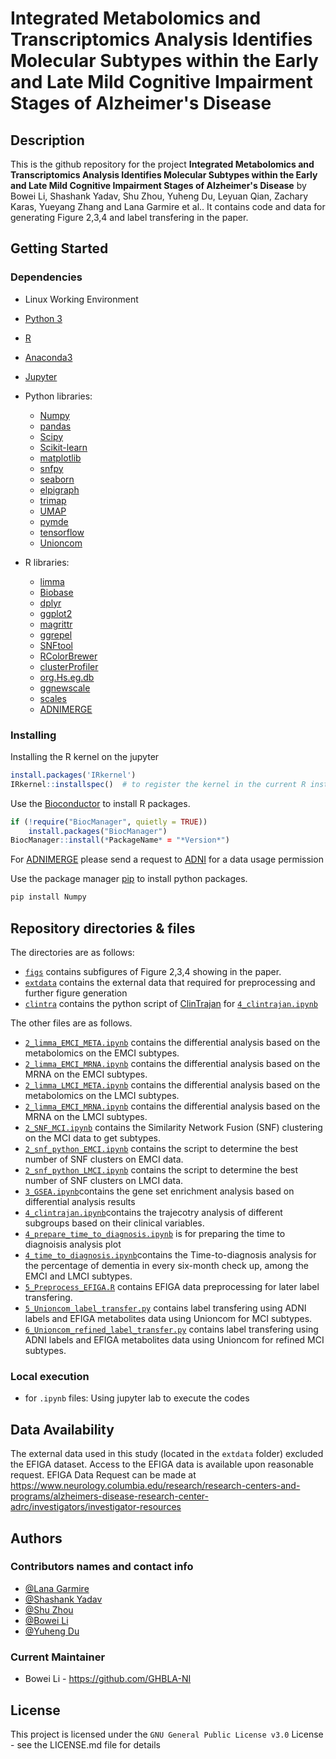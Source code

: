 # Integrated Metabolomics and Transcriptomics Analysis Identifies Molecular Subtypes within the Early and Late Mild Cognitive Impairment Stages of Alzheimer's Disease

## Description

This is the github repository for the project **Integrated Metabolomics and Transcriptomics Analysis Identifies Molecular Subtypes within the Early and Late Mild Cognitive Impairment Stages of Alzheimer's Disease** by Bowei Li, Shashank Yadav, Shu Zhou, Yuheng Du, Leyuan Qian, Zachary Karas, Yueyang Zhang and Lana Garmire et al.. It contains code and data for generating Figure 2,3,4 and label transfering in the paper. 

## Getting Started

### Dependencies
* Linux Working Environment
* [Python 3](https://www.python.org/downloads/)
* [R](https://www.R-project.org)
* [Anaconda3](https://www.anaconda.com/)
* [Jupyter](https://jupyter.org)
* Python libraries:
  * [Numpy](https://numpy.org/)
  * [pandas](https://pandas.pydata.org/docs/index.html)
  * [Scipy](https://scipy.org/)
  * [Scikit-learn](http://scikit-learn.org/)
  * [matplotlib](https://matplotlib.org/)
  * [snfpy](https://github.com/rmarkello/snfpy)
  * [seaborn](https://seaborn.pydata.org/)
  * [elpigraph](https://github.com/j-bac/elpigraph-python)
  * [trimap](https://pypi.org/project/trimap/)
  * [UMAP](https://github.com/lmcinnes/umap)
  * [pymde](https://pymde.org/)
  * [tensorflow](https://www.tensorflow.org/)
  * [Unioncom](https://github.com/caokai1073/UnionCom/)

* R libraries:
  * [limma](http://bioconductor.org/packages/release/bioc/html/limma.html)
  * [Biobase](https://bioconductor.org/packages/release/bioc/html/Biobase.html)
  * [dplyr](https://dplyr.tidyverse.org/)
  * [ggplot2](https://ggplot2.tidyverse.org/)
  * [magrittr](https://magrittr.tidyverse.org/)
  * [ggrepel](https://github.com/slowkow/ggrepel)
  * [SNFtool](https://github.com/maxconway/SNFtool)
  * [RColorBrewer](https://cran.r-project.org/web/packages/RColorBrewer/index.html)
  * [clusterProfiler](https://bioconductor.org/packages/release/bioc/html/clusterProfiler.html)
  * [org.Hs.eg.db](http://bioconductor.org/packages/release/data/annotation/html/org.Hs.eg.db.html)
  * [ggnewscale](https://cran.r-project.org/web/packages/ggnewscale/index.html)
  * [scales](https://scales.r-lib.org/)
  * [ADNIMERGE](chrome-extension://efaidnbmnnnibpcajpcglclefindmkaj/https://adni.loni.usc.edu/wp-content/uploads/2012/08/instruction-ADNIMERGE-packages.pdf)


### Installing

Installing the R kernel on the jupyter
```R
install.packages('IRkernel')
IRkernel::installspec()  # to register the kernel in the current R installation
```
Use the [Bioconductor](https://www.bioconductor.org/install/) to install R packages.
```R
if (!require("BiocManager", quietly = TRUE))
    install.packages("BiocManager")
BiocManager::install(*PackageName* = "*Version*")
```

For [ADNIMERGE](chrome-extension://efaidnbmnnnibpcajpcglclefindmkaj/https://adni.loni.usc.edu/wp-content/uploads/2012/08/instruction-ADNIMERGE-packages.pdf) please send a request to [ADNI](https://adni.loni.usc.edu/) for a data usage permission



Use the package manager [pip](https://pip.pypa.io/en/stable/) to install python packages.
```bash
pip install Numpy
```

## Repository directories & files

The directories are as follows:
+ [`figs`](figs) contains subfigures of Figure 2,3,4 showing in the paper.
+ [`extdata`](extdata) contains the external data that required for preprocessing and further figure generation
+ [`clintra`](clintra) contains the python script of [ClinTrajan](https://github.com/auranic/ClinTrajan) for [`4_clintrajan.ipynb`](4_clintrajan.ipynb)

The other files are as follows.
+ [`2_limma_EMCI_META.ipynb`](2_limma_EMCI_META.ipynb) contains the differential analysis based on the metabolomics on the EMCI subtypes.
+ [`2_limma_EMCI_MRNA.ipynb`](2_limma_EMCI_MRNA.ipynb) contains the differential analysis based on the MRNA on the EMCI subtypes.
+ [`2_limma_LMCI_META.ipynb`](2_limma_LMCI_META.ipynb) contains the differential analysis based on the metabolomics on the LMCI subtypes.
+ [`2_limma_EMCI_MRNA.ipynb`](2_limma_LMCI_MRNA.ipynb) contains the differential analysis based on the MRNA on the LMCI subtypes.
+ [`2_SNF_MCI.ipynb`](2_SNF_MCI.ipynb) contains the Similarity Network Fusion (SNF) clustering on the MCI data to get subtypes.
+ [`2_snf_python_EMCI.ipynb`](2_SNF_EMCI.ipynb) contains the script to determine the best number of SNF clusters on EMCI data.
+ [`2_snf_python_LMCI.ipynb`](2_SNF_LMCI.ipynb) contains the script to determine the best number of SNF clusters on LMCI data.
+ [`3_GSEA.ipynb`](3_GSEA.ipynb)contains the gene set enrichment analysis based on differential analysis results
+ [`4_clintrajan.ipynb`](4_clintrajan.ipynb)contains the trajecotry analysis of different subgroups based on their clinical variables.
+ [`4_prepare_time_to_diagnosis.ipynb`](4_prepare_time_to_diagnosis.ipynb) is for preparing the time to diagnoisis analysis plot
+ [`4_time_to_diagnosis.ipynb`](4_time_to_diagnosis.ipynb)contains the Time-to-diagnosis analysis for the percentage of dementia in every six-month check up, among the EMCI and LMCI subtypes.
+ [`5_Preprocess_EFIGA.R`](5_Preprocess_EFIGA.R) contains EFIGA data preprocessing for later label transfering.
+ [`5_Unioncom_label_transfer.py`](5_Unioncom_label_transfer.py) contains label transfering using ADNI labels and EFIGA metabolites data using Unioncom for MCI subtypes.
+ [`6_Unioncom_refined_label_transfer.py`](5_Unioncom_refined__label_transfer.py) contains label transfering using ADNI labels and EFIGA metabolites data using Unioncom for refined MCI subtypes.

### Local execution
+ for `.ipynb` files: Using jupyter lab to execute the codes


## Data Availability
The external data used in this study (located in the `extdata` folder) excluded the EFIGA dataset. Access to the EFIGA data is available upon reasonable request. EFIGA Data Request can be made at https://www.neurology.columbia.edu/research/research-centers-and-programs/alzheimers-disease-research-center-adrc/investigators/investigator-resources


## Authors

### Contributors names and contact info

+ [@Lana Garmire](https://github.com/lanagarmire)
+ [@Shashank Yadav](https://github.com/xinformatics)
+ [@Shu Zhou](https://github.com/Sukumaru)
+ [@Bowei Li](https://github.com/GHBLA-NI)
+ [@Yuheng Du](https://github.com/yhdu36)

### Current Maintainer
* Bowei Li - https://github.com/GHBLA-NI

## License

This project is licensed under the `GNU General Public License v3.0` License - see the LICENSE.md file for details
